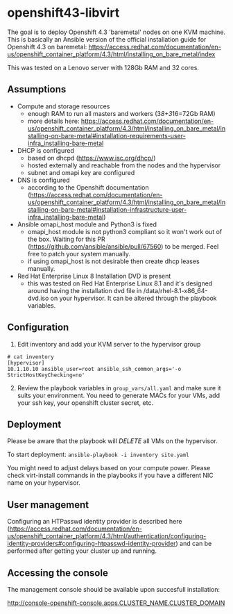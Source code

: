 # openshift43-libvirt

The goal is to deploy Openshift 4.3 'baremetal' nodes on one KVM machine. This is basically an Ansible version of the official installation guide for Openshift 4.3 on baremetal: https://access.redhat.com/documentation/en-us/openshift_container_platform/4.3/html/installing_on_bare_metal/index

This was tested on a Lenovo server with 128Gb RAM and 32 cores.

## Assumptions
- Compute and storage resources
  - enough RAM to run all masters and workers (3*8+3*16=72Gb RAM)
  - more details here: https://access.redhat.com/documentation/en-us/openshift_container_platform/4.3/html/installing_on_bare_metal/installing-on-bare-metal#installation-requirements-user-infra_installing-bare-metal
- DHCP is configured
  - based on dhcpd (https://www.isc.org/dhcp/)
  - hosted externally and reachable from the nodes and the hypervisor 
  - subnet and omapi key are configured
- DNS is configured 
  - according to the Openshift documentation (https://access.redhat.com/documentation/en-us/openshift_container_platform/4.3/html/installing_on_bare_metal/installing-on-bare-metal#installation-infrastructure-user-infra_installing-bare-metal)
- Ansible omapi_host module and Python3 is fixed
  - omapi_host module is not python3 compliant so it won't work out of the box. Waiting for this PR (https://github.com/ansible/ansible/pull/67560) to be merged. Feel free to patch your system manually.
  - if using omapi_host is not desirable then create dhcp leases manually.
- Red Hat Enterprise Linux 8 Installation DVD is present
  - this was tested on Red Hat Enterprise Linux 8.1 and it's designed around having the installation dvd file in /data/rhel-8.1-x86_64-dvd.iso on your hypervisor. It can be altered through the playbook variables.

## Configuration
1. Edit inventory and add your KVM server to the hypervisor group
```
# cat inventory
[hypervisor]
10.1.10.10 ansible_user=root ansible_ssh_common_args='-o StrictHostKeyChecking=no'
```
2. Review the playbook variables in `group_vars/all.yaml` and make sure it suits your environment. You need to generate MACs for your VMs, add your ssh key, your openshift cluster secret, etc.

## Deployment
Please be aware that the playbook will *DELETE* all VMs on the hypervisor. 

To start deployment: `ansible-playbook -i inventory site.yaml`

You might need to adjust delays based on your compute power. Please check virt-install commands in the playbooks if you have a different NIC name on your hypervisor. 

## User management
Configuring an HTPasswd identity provider is described here (https://access.redhat.com/documentation/en-us/openshift_container_platform/4.3/html/authentication/configuring-identity-providers#configuring-htpasswd-identity-provider) and can be performed after getting your cluster up and running.

## Accessing the console
The management console should be available upon succesfull installation: 

http://console-openshift-console.apps.CLUSTER_NAME.CLUSTER_DOMAIN
